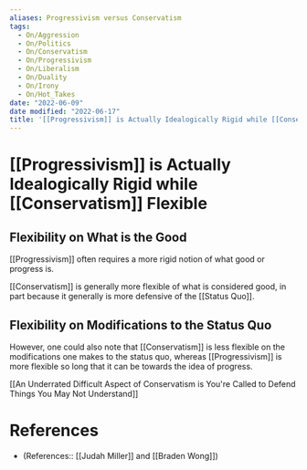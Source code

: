 ```yaml
---
aliases: Progressivism versus Conservatism
tags:
  - On/Aggression
  - On/Politics
  - On/Conservatism
  - On/Progressivism 
  - On/Liberalism 
  - On/Duality 
  - On/Irony 
  - On/Hot_Takes 
date: "2022-06-09"
date modified: "2022-06-17"
title: '[[Progressivism]] is Actually Idealogically Rigid while [[Conservatism]] Flexible'
---
```


# [[Progressivism]] is Actually Idealogically Rigid while [[Conservatism]] Flexible

## Flexibility on What is the Good
[[Progressivism]] often requires a more rigid notion of what good or progress is.

[[Conservatism]] is generally more flexible of what is considered good, in part because it generally is more defensive of the [[Status Quo]].

## Flexibility on Modifications to the Status Quo
However, one could also note that [[Conservatism]] is less flexible on the modifications one makes to the status quo, whereas [[Progressivism]] is more flexible so long that it can be towards the idea of progress.

[[An Underrated Difficult Aspect of Conservatism is You're Called to Defend Things You May Not Understand]]

# References
- (References:: [[Judah Miller]] and [[Braden Wong]])
